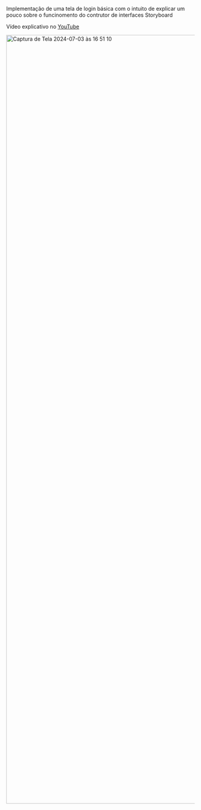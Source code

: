 Implementação de uma tela de login básica com o intuito de explicar um pouco sobre o funcinomento do contrutor de interfaces Storyboard

Vídeo explicativo no [YouTube](https://youtu.be/F-_WSxnt8KM)

<img width="2056" alt="Captura de Tela 2024-07-03 às 16 51 10" src="https://github.com/iMarVic/Storyboard-Login/assets/55567215/61cc7ee0-521e-4a1f-9d81-65077ce585da">
